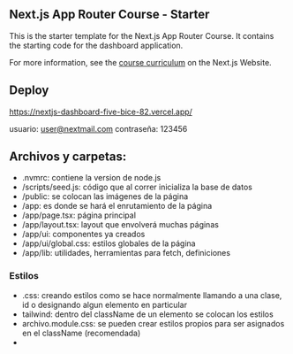 ## Next.js App Router Course - Starter

This is the starter template for the Next.js App Router Course. It contains the starting code for the dashboard application.

For more information, see the [course curriculum](https://nextjs.org/learn) on the Next.js Website.

## Deploy

https://nextjs-dashboard-five-bice-82.vercel.app/

usuario: user@nextmail.com
contraseña: 123456


## Archivos y carpetas:

-   .nvmrc: contiene la version de node.js
-   /scripts/seed.js: código que al correr inicializa la base de datos
-   /public: se colocan las imágenes de la página
-   /app: es donde se hará el enrutamiento de la página
-   /app/page.tsx: página principal
-   /app/layout.tsx: layout que envolverá muchas páginas
-   /app/ui: componentes ya creados
-   /app/ui/global.css: estilos globales de la página
-   /app/lib: utilidades, herramientas para fetch, definiciones

### Estilos
-   .css: creando estilos como se hace normalmente llamando a una clase, id o designando algun elemento en particular
-   tailwind: dentro del className de un elemento se colocan los estilos
-   archivo.module.css: se pueden crear estilos propios para ser asignados en el className (recomendada)
-   